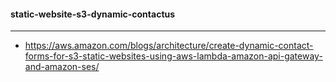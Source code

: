 #### static-website-s3-dynamic-contactus
--------------------------------------------------------------------
- https://aws.amazon.com/blogs/architecture/create-dynamic-contact-forms-for-s3-static-websites-using-aws-lambda-amazon-api-gateway-and-amazon-ses/



